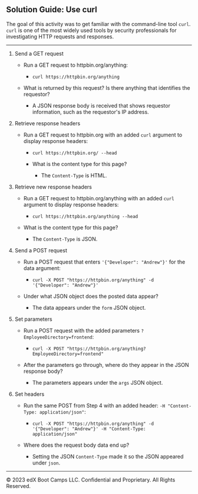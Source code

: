 ## Solution Guide: Use curl

The goal of this activity was to get familiar with the command-line tool `curl`. `curl` is one of the most widely used tools by security professionals for investigating HTTP requests and responses.

---

1. Send a GET request

    - Run a GET request to httpbin.org/anything:
        - `curl https://httpbin.org/anything`

    - What is returned by this request? Is there anything that identifies the requestor?
        - A JSON response body is received that shows requestor information, such as the requestor's IP address.

2. Retrieve response headers

    - Run a GET request to httpbin.org with an added `curl` argument to display response headers:
        - `curl https://httpbin.org/ --head`

      - What is the content type for this page?
        - The `Content-Type` is HTML.

3. Retrieve new response headers

    - Run a GET request to httpbin.org/anything with an added `curl` argument to display response headers: 
        - `curl https://httpbin.org/anything --head`

    - What is the content type for this page?
        - The `Content-Type` is JSON.

4. Send a POST request

    - Run a POST request that enters `'{"Developer": "Andrew"}'` for the data argument:
        - `curl -X POST "https://httpbin.org/anything" -d '{"Developer": "Andrew"}'`

     - Under what JSON object does the posted data appear?
        - The data appears under the `form` JSON object.

5. Set parameters

    - Run a POST request with the added parameters `?EmployeeDirectory=frontend`:
        - `curl -X POST "https://httpbin.org/anything?EmployeeDirectory=frontend"`

    - After the parameters go through, where do they appear in the JSON response body?
        - The parameters appears under the `args` JSON object.

6. Set headers

    - Run the same POST from Step 4 with an added header: `-H "Content-Type: application/json"`:

        - `curl -X POST "https://httpbin.org/anything" -d '{"Developer": "Andrew"}' -H "Content-Type: application/json"`
    - Where does the request body data end up?

        - Setting the JSON `Content-Type` made it so the JSON appeared under `json`.

    



---
&copy; 2023 edX Boot Camps LLC. Confidential and Proprietary. All Rights Reserved.


